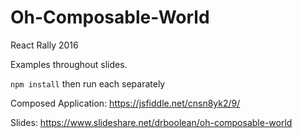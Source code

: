 # Oh-Composable-World
React Rally 2016

Examples throughout slides.

`npm install` then run each separately

Composed Application:
https://jsfiddle.net/cnsn8yk2/9/

Slides:
https://www.slideshare.net/drboolean/oh-composable-world
